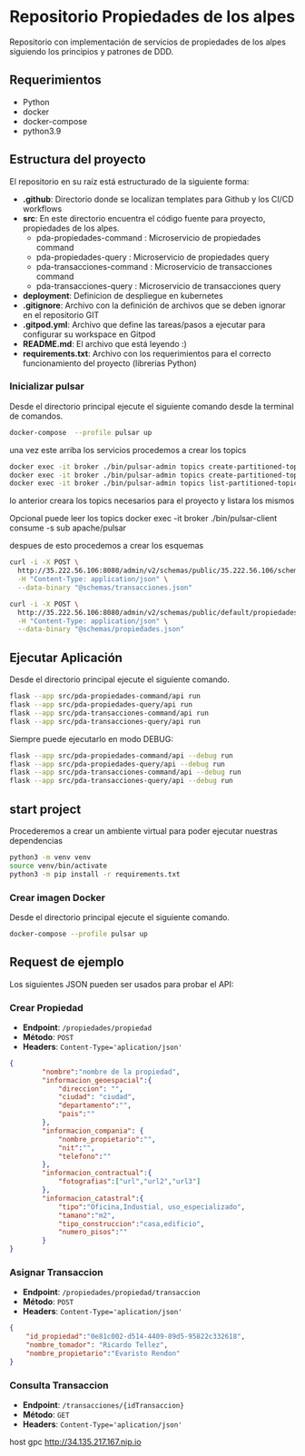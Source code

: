 # Repositorio Propiedades de los alpes

Repositorio con implementación de servicios de propiedades de los alpes siguiendo los principios y patrones de DDD.

## Requerimientos
- Python 
- docker
- docker-compose
- python3.9


## Estructura del proyecto

El repositorio en su raíz está estructurado de la siguiente forma:

- **.github**: Directorio donde se localizan templates para Github y los CI/CD workflows 
- **src**: En este directorio encuentra el código fuente para proyecto, propiedades de los alpes.
  - pda-propiedades-command : Microservicio de propiedades command
  - pda-propiedades-query : Microservicio de propiedades query
  - pda-transacciones-command : Microservicio de transacciones command
  - pda-transacciones-query : Microservicio de transacciones query
- **deployment**: Definicion de despliegue en kubernetes
- **.gitignore**: Archivo con la definición de archivos que se deben ignorar en el repositorio GIT
- **.gitpod.yml**: Archivo que define las tareas/pasos a ejecutar para configurar su workspace en Gitpod
- **README.md**: El archivo que está leyendo :)
- **requirements.txt**: Archivo con los requerimientos para el correcto funcionamiento del proyecto (librerias Python)


### Inicializar pulsar 

Desde el directorio principal ejecute el siguiente comando desde la terminal de comandos.

```bash
docker-compose  --profile pulsar up
```

una vez este arriba los servicios procedemos a crear los topics

```bash
docker exec -it broker ./bin/pulsar-admin topics create-partitioned-topic --partitions 1 transaccionespda
docker exec -it broker ./bin/pulsar-admin topics create-partitioned-topic --partitions 1 propiedades
docker exec -it broker ./bin/pulsar-admin topics list-partitioned-topics public/default
```
lo anterior creara los topics necesarios para el proyecto y listara los mismos


Opcional puede leer los topics 
docker exec -it broker ./bin/pulsar-client consume -s sub apache/pulsar

despues de esto procedemos a crear los esquemas 



```bash
curl -i -X POST \
  http://35.222.56.106:8080/admin/v2/schemas/public/35.222.56.106/schema \
  -H "Content-Type: application/json" \
  --data-binary "@schemas/transacciones.json"

curl -i -X POST \
  http://35.222.56.106:8080/admin/v2/schemas/public/default/propiedades/schema \
  -H "Content-Type: application/json" \
  --data-binary "@schemas/propiedades.json"


```


## Ejecutar Aplicación

Desde el directorio principal ejecute el siguiente comando.

```bash
flask --app src/pda-propiedades-command/api run
flask --app src/pda-propiedades-query/api run
flask --app src/pda-transacciones-command/api run
flask --app src/pda-transacciones-query/api run
```

Siempre puede ejecutarlo en modo DEBUG:

```bash
flask --app src/pda-propiedades-command/api --debug run
flask --app src/pda-propiedades-query/api --debug run
flask --app src/pda-transacciones-command/api --debug run
flask --app src/pda-transacciones-query/api --debug run
```

## start project 

Procederemos a crear un ambiente virtual para poder ejecutar nuestras dependencias

```bash
python3 -m venv venv    
source venv/bin/activate 
python3 -m pip install -r requirements.txt

```

### Crear imagen Docker

Desde el directorio principal ejecute el siguiente comando.

```bash
docker-compose --profile pulsar up
```

## Request de ejemplo

Los siguientes JSON pueden ser usados para probar el API:

### Crear Propiedad

- **Endpoint**: `/propiedades/propiedad`
- **Método**: `POST`
- **Headers**: `Content-Type='aplication/json'`

```json
{
        "nombre":"nombre de la propiedad",
        "informacion_geoespacial":{
            "direccion": "",
            "ciudad": "ciudad",
            "departamento":"",
            "pais":""
        }, 
        "informacion_compania": {
            "nombre_propietario":"",
            "nit":"",
            "telefono":""
        },
        "informacion_contractual":{
            "fotografias":["url","url2","url3"]
        },
        "informacion_catastral":{
            "tipo":"Oficina,Industial, uso_especializado",
            "tamano":"m2",
            "tipo_construccion":"casa,edificio",
            "numero_pisos":""
        }
}
```

### Asignar Transaccion

- **Endpoint**: `/propiedades/propiedad/transaccion`
- **Método**: `POST`
- **Headers**: `Content-Type='aplication/json'`

```json
{
    "id_propiedad":"0e81c002-d514-4409-89d5-95822c332618",
    "nombre_tomador": "Ricardo Tellez",
    "nombre_propietario":"Evaristo Rendon"
}
```


### Consulta Transaccion

- **Endpoint**: `/transacciones/{idTransaccion}`
- **Método**: `GET`
- **Headers**: `Content-Type='aplication/json'`

host gpc http://34.135.217.167.nip.io
